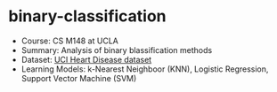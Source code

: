 # binary-classification

- Course: CS M148 at UCLA
- Summary: Analysis of binary blassification methods
- Dataset: [UCI Heart Disease dataset](https://archive.ics.uci.edu/dataset/45/heart+disease)
- Learning Models: k-Nearest Neighboor (KNN), Logistic Regression, Support Vector Machine (SVM)
